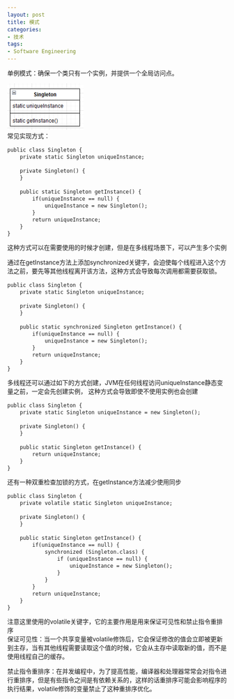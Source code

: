 ```yaml
---  
layout: post  
title: 模式  
categories:  
- 技术  
tags:  
- Software Engineering
---
```


单例模式：确保一个类只有一个实例，并提供一个全局访问点。

![singleton](/media/pic/singleton.png 'singleton')  
常见实现方式：  
	
	public class Singleton {
    	private static Singleton uniqueInstance;

    	private Singleton() {
    	}

    	public static Singleton getInstance() {
    	    if(uniqueInstance == null) {
            	uniqueInstance = new Singleton();
        	}
        	return uniqueInstance;
    	}
	}

这种方式可以在需要使用的时候才创建，但是在多线程场景下，可以产生多个实例

通过在getInstance方法上添加synchronized关键字，会迫使每个线程进入这个方法之前，要先等其他线程离开该方法，这种方式会导致每次调用都需要获取锁。

	public class Singleton {
    	private static Singleton uniqueInstance;

    	private Singleton() {
    	}

    	public static synchronized Singleton getInstance() {
        	if(uniqueInstance == null) {
            	uniqueInstance = new Singleton();
        	}
        	return uniqueInstance;
    	}
	}

多线程还可以通过如下的方式创建，JVM在任何线程访问uniqueInstance静态变量之前，一定会先创建实例， 这种方式会导致即使不使用实例也会创建

	public class Singleton {
    	private static Singleton uniqueInstance = new Singleton();

    	private Singleton() {
    	}

    	public static Singleton getInstance() {
        	return uniqueInstance;
    	}
	}

还有一种双重检查加锁的方式，在getInstance方法减少使用同步

	public class Singleton {
    	private volatile static Singleton uniqueInstance;

    	private Singleton() {
    	}

    	public static Singleton getInstance() {
    	    if(uniqueInstance == null) {
    	        synchronized (Singleton.class) {
    	            if (uniqueInstance == null) {
    	                uniqueInstance = new Singleton();
    	            }
    	        }
    	    }
    	    return uniqueInstance;
    	}
	}

注意这里使用的volatile关键字，它的主要作用是用来保证可见性和禁止指令重排序  
保证可见性：当一个共享变量被volatile修饰后，它会保证修改的值会立即被更新到主存，当有其他线程需要读取这个值的时候，它会从主存中读取新的值，而不是使用线程自己的缓存。

禁止指令重排序：在并发编程中，为了提高性能，编译器和处理器常常会对指令进行重排序，但是有些指令之间是有依赖关系的，这样的话重排序可能会影响程序的执行结果，volatile修饰的变量禁止了这种重排序优化。